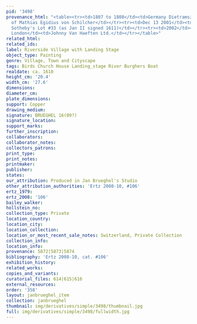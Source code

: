 ```yaml
---
pid: '3498'
provenance_html: "<table><tr><td>1807 to 1808</td><td>Germany Dietramszell</td><td>Collection
  of Mathias Egidius von Schilcher</td></tr><tr><td>Dec 13 2001</td><td>England London</td><td>Sale
  Sotheby's Lot #33 (as Jan II signed 1611)</td></tr><tr><td>2002</td><td>England
  London</td><td>Johnny Van Haeften Ltd.</td></tr></table>"
related_html:
related_ids:
label: Riverside Village with Landing Stage
object_type: Painting
genre: Village, Town and Cityscape
tags: Birds Church House Landing_stage River Burghers Boat
realdate: ca. 1610
height_cm: '20.4'
width_cm: '27.6'
dimensions:
diameter_cm:
plate_dimensions:
support: Copper
drawing_medium:
signature: BRUEGHEL 16(09?)
signature_location:
support_marks:
further_inscription:
collaborators:
collaborator_notes:
collectors_patrons:
print_type:
print_notes:
printmaker:
publisher:
states:
our_attribution: Produced in Jan Brueghel's Studio
other_attribution_authorities: 'Ertz 2008-10, #106'
ertz_1979:
ertz_2008: '106'
bailey_walker:
hollstein_no:
collection_type: Private
location_country:
location_city:
location_collection:
location_or_most_recent_sale_notes: Switzerland, Private Collection
collection_info:
location_info:
provenance: 5872|5873|5874
bibliography: 'Ertz 2008-10, cat. #106'
exhibition_history:
related_works:
copies_and_variants:
curatorial_files: 614|615|616
external_resources:
order: '358'
layout: janbrueghel_item
collection: janbrueghel
thumbnail: img/derivatives/simple/3498/thumbnail.jpg
full: img/derivatives/simple/3498/fullwidth.jpg
---
```

